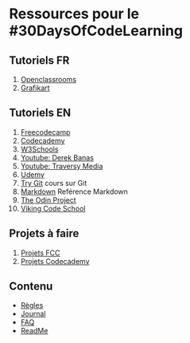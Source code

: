 # Ressources pour le #30DaysOfCodeLearning

## Tutoriels FR

1. [Openclassrooms](https://openclassrooms.com)
2. [Grafikart](https://www.grafikart.fr/)

## Tutoriels EN

1. [Freecodecamp](https://www.freecodecamp.com/)
2. [Codecademy](https://www.codecademy.com/)
3. [W3Schools](https://www.w3schools.com/)
4. [Youtube: Derek Banas](https://www.youtube.com/user/derekbanas/)
5. [Youtube: Traversy Media](https://www.youtube.com/user/TechGuyWeb/)
6. [Udemy](https://www.udemy.com/courses/development/web-development/all-courses/?lang=en&price=price-free)
7. [Try Git](https://try.github.io/) cours sur Git
8. [Markdown](https://github.com/adam-p/markdown-here/wiki/Markdown-Cheatsheet) Reférence Markdown
9. [The Odin Project](https://www.theodinproject.com/home)
10. [Viking Code School](http://www.vikingcodeschool.com/prep)

## Projets à faire

1. [Projets FCC](https://www.freecodecamp.org/challenges/build-a-tribute-page)
2. [Projets Codecademy](https://www.codecademy.com/en/tracks/projects)

## Contenu

* [Règles](regles.md)
* [Journal](journal.md)
* [FAQ](FAQ.md)
* [ReadMe](README.md)
